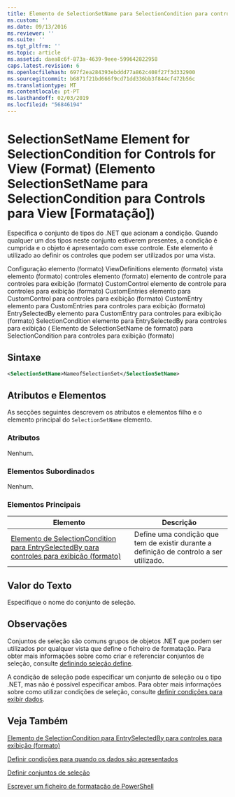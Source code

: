 ```yaml
---
title: Elemento de SelectionSetName para SelectionCondition para controles para exibição (formato) | Documentos da Microsoft
ms.custom: ''
ms.date: 09/13/2016
ms.reviewer: ''
ms.suite: ''
ms.tgt_pltfrm: ''
ms.topic: article
ms.assetid: daea8c6f-873a-4639-9eee-599642822958
caps.latest.revision: 6
ms.openlocfilehash: 697f2ea284393ebddd77a862c408f27f3d332900
ms.sourcegitcommit: b6871f21bd666f9cd71dd336bb3f844cf472b56c
ms.translationtype: MT
ms.contentlocale: pt-PT
ms.lasthandoff: 02/03/2019
ms.locfileid: "56846194"
---
```

# <a name="selectionsetname-element-for-selectioncondition-for-controls-for-view-format"></a>SelectionSetName Element for SelectionCondition for Controls for View (Format) (Elemento SelectionSetName para SelectionCondition para Controls para View [Formatação])

Especifica o conjunto de tipos do .NET que acionam a condição. Quando qualquer um dos tipos neste conjunto estiverem presentes, a condição é cumprida e o objeto é apresentado com esse controle. Este elemento é utilizado ao definir os controles que podem ser utilizados por uma vista.

Configuração elemento (formato) ViewDefinitions elemento (formato) vista elemento (formato) controles elemento (formato) elemento de controle para controles para exibição (formato) CustomControl elemento de controle para controles para exibição (formato) CustomEntries elemento para CustomControl para controles para exibição (formato) CustomEntry elemento para CustomEntries para controles para exibição (formato) EntrySelectedBy elemento para CustomEntry para controles para exibição (formato) SelectionCondition elemento para EntrySelectedBy para controles para exibição ( Elemento de SelectionSetName de formato) para SelectionCondition para controles para exibição (formato)

## <a name="syntax"></a>Sintaxe

```xml
<SelectionSetName>NameofSelectionSet</SelectionSetName>
```

## <a name="attributes-and-elements"></a>Atributos e Elementos

As secções seguintes descrevem os atributos e elementos filho e o elemento principal do `SelectionSetName` elemento.

### <a name="attributes"></a>Atributos

Nenhum.

### <a name="child-elements"></a>Elementos Subordinados

Nenhum.

### <a name="parent-elements"></a>Elementos Principais

|Elemento|Descrição|
|-------------|-----------------|
|[Elemento de SelectionCondition para EntrySelectedBy para controles para exibição (formato)](./selectioncondition-element-for-entryselectedby-for-controls-for-view-format.md)|Define uma condição que tem de existir durante a definição de controlo a ser utilizado.|

## <a name="text-value"></a>Valor do Texto

Especifique o nome do conjunto de seleção.

## <a name="remarks"></a>Observações

Conjuntos de seleção são comuns grupos de objetos .NET que podem ser utilizados por qualquer vista que define o ficheiro de formatação. Para obter mais informações sobre como criar e referenciar conjuntos de seleção, consulte [definindo seleção define](./defining-selection-sets.md).

A condição de seleção pode especificar um conjunto de seleção ou o tipo .NET, mas não é possível especificar ambos. Para obter mais informações sobre como utilizar condições de seleção, consulte [definir condições para exibir dados](./defining-conditions-for-displaying-data.md).

## <a name="see-also"></a>Veja Também

[Elemento de SelectionCondition para EntrySelectedBy para controles para exibição (formato)](./selectioncondition-element-for-entryselectedby-for-controls-for-view-format.md)

[Definir condições para quando os dados são apresentados](./defining-conditions-for-displaying-data.md)

[Definir conjuntos de seleção](./defining-selection-sets.md)

[Escrever um ficheiro de formatação de PowerShell](./writing-a-powershell-formatting-file.md)
